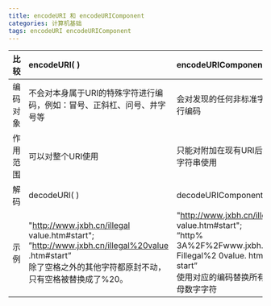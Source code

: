```yaml
---
title: encodeURI 和 encodeURIComponent
categories: 计算机基础
tags: encodeURI encodeURIComponent
---
```


|   比较   | encodeURI( )                                                 | encodeURIComponent( )                                        |
| :------: | :----------------------------------------------------------- | :----------------------------------------------------------- |
| 编码对象 | 不会对本身属于URI的特殊字符进行编码，例如：冒号、正斜杠、问号、井字号等 | 会对发现的任何非标准字符进行编码                             |
| 作用范围 | 可以对整个URI使用                                            | 只能对附加在现有URI后面的字符串使用                          |
|   解码   | decodeURI( )                                                 | decodeURIComponent( )                                        |
|   示例   | "http://www.jxbh.cn/illegal value.htm#start";<br />”http://www.jxbh.cn/illegal%20value .htm#start”<br />除了空格之外的其他字符都原封不动，只有空格被替换成了%20。 | "http://www.jxbh.cn/illegal value.htm#start";<br />”http% 3A%2F%2Fwww.jxbh.cn%2 Fillegal%2 0value. htm%23 start”<br />使用对应的编码替换所有非字母数字字符 |

